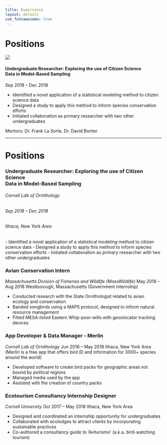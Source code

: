 ```yaml
---
title: Experience
layout: default
use_fontawesome: true
---
```



<!-- Research -->
<h1 class="section-title">Positions</h1>

<div class="row content-row">
<div class="col-12 col-sm-4 image-wrapper">
    <a href = "https://www.birds.cornell.edu/home/" target="_blank">
            <img src="{{ site.baseurl }}/images/collabs/CLO.png">
        </a>
</div>
<div class="col-12 col-sm-8">
    <h4>Undergraduate Researcher: Exploring the use of Citizen Science <br> Data in Model-Based Sampling</h4>
    <p class="italic">Sep 2018 – Dec 2018</p>
    <ul>
        <li>Identified a novel application of a statistical modeling method to citizen science data</li>
        <li>Designed a study to apply this method to inform species conservation efforts</li>
        <li>Initiated collaboration as primary researcher with two other undergraduates</li>
    </ul>
    </div>
    <p><span class="bold">Mentors:</span> Dr. Frank La Sorte, Dr. David Bonter</p>
</div>
</div>
<hr>


<h1 class="section-title">Positions</h1>
<h3>Undergraduate Researcher: Exploring the use of Citizen Science <br> Data in Model-Based Sampling</h3>
<h6 class="italic">Cornell Lab of Ornithology</h6>
<h6>Sep 2018 – Dec 2018</h6>
<h6>Ithaca, New York Area</h6>
- Identified a novel application of a statistical modeling method to citizen science data 
- Designed a study to apply this method to inform species conservation efforts 
- Initiated collaboration as primary researcher with two other undergraduates

### Avian Conservation Intern
*Massachusetts Division of Fisheries and Wildlife (MassWildlife)*
May 2018 – Aug 2018
Westborough, Massachusetts
(Government internship) 
- Conducted research with the State Ornithologist related to avian ecology and conservation 
- Banded songbirds using a MAPS protocol, designed to inform natural resource management 
- Fitted MESA-listed Eastern Whip-poor-wills with geoolocator tracking devices

### App Developer & Data Manager - Merlin
*Cornell Lab of Ornithology*
Jun 2016 – May 2018
Ithaca, New York Area
(Merlin is a free app that offers bird ID and information for 3000+ species around the world)
- Developed software to create bird packs for geographic areas not bound by political regions
- Managed media used by the app
- Assisted with the creation of country packs

### Ecotourism Consultancy Internship Designer
*Cornell University*
Oct 2017 – May 2018
Ithaca, New York Area
- Designed and coordinated an internship opportunity for undergraduates 
- Collaborated with ecolodges to attract clients by incorporating sustainable practices 
- Co-authored a consultancy guide to ‘Aviturismo’ (a.k.a. bird-watching tourism)
